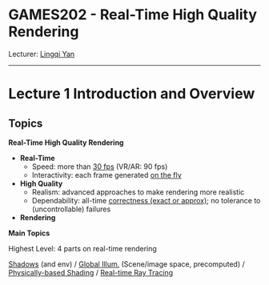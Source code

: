 # GAMES202 - Real-Time High Quality Rendering

Lecturer: [Lingqi Yan](www.cs.ucsb.edu/~lingqi/) 



---



# Lecture 1 Introduction and Overview

## Topics

**Real-Time High Quality Rendering**

- **Real-Time**
  - Speed: more than <u>30 fps</u> (VR/AR: 90 fps)
  - Interactivity: each frame generated <u>on the fly</u>
- **High Quality**
  - Realism: advanced approaches to make rendering more realistic
  - Dependability: all-time <u>correctness (exact or approx)</u>; no tolerance to (uncontrollable) failures
- **Rendering**

**Main Topics**

Highest Level: 4 parts on real-time rendering

<u>Shadows</u> (and env) / <u>Global Illum.</u> (Scene/image space, precomputed) / <u>Physically-based Shading</u> / <u>Real-time Ray Tracing</u>

